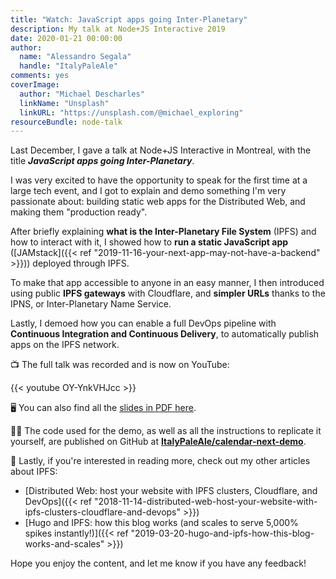 ```yaml
---
title: "Watch: JavaScript apps going Inter-Planetary"
description: My talk at Node+JS Interactive 2019
date: 2020-01-21 00:00:00
author:
  name: "Alessandro Segala"
  handle: "ItalyPaleAle"
comments: yes
coverImage:
  author: "Michael Descharles"
  linkName: "Unsplash"
  linkURL: "https://unsplash.com/@michael_exploring"
resourceBundle: node-talk
---
```


Last December, I gave a talk at Node+JS Interactive in Montreal, with the title **_JavaScript apps going Inter-Planetary_**.

I was very excited to have the opportunity to speak for the first time at a large tech event, and I got to explain and demo something I'm very passionate about: building static web apps for the Distributed Web, and making them "production ready".

After briefly explaining **what is the Inter-Planetary File System** (IPFS) and how to interact with it, I showed how to **run a static JavaScript app** ([JAMstack]({{< ref "2019-11-16-your-next-app-may-not-have-a-backend" >}})) deployed through IPFS.

To make that app accessible to anyone in an easy manner, I then introduced using public **IPFS gateways** with Cloudflare, and **simpler URLs** thanks to the IPNS, or Inter-Planetary Name Service.

Lastly, I demoed how you can enable a full DevOps pipeline with **Continuous Integration and Continuous Delivery**, to automatically publish apps on the IPFS network.

📺 The full talk was recorded and is now on YouTube:

{{< youtube OY-YnkVHJcc >}}

🖥 You can also find all the [slides in PDF here](https://static.sched.com/hosted_files/njsi2019/0f/JavaScript%20Apps%20Going%20Inter-Planetary.pdf).

🧑‍💻 The code used for the demo, as well as all the instructions to replicate it yourself, are published on GitHub at **[ItalyPaleAle/calendar-next-demo](https://github.com/ItalyPaleAle/calendar-next-demo)**.

📖 Lastly, if you're interested in reading more, check out my other articles about IPFS:

- [Distributed Web: host your website with IPFS clusters, Cloudflare, and DevOps]({{< ref "2018-11-14-distributed-web-host-your-website-with-ipfs-clusters-cloudflare-and-devops" >}})
- [Hugo and IPFS: how this blog works (and scales to serve 5,000% spikes instantly!)]({{< ref "2019-03-20-hugo-and-ipfs-how-this-blog-works-and-scales" >}})

Hope you enjoy the content, and let me know if you have any feedback!
